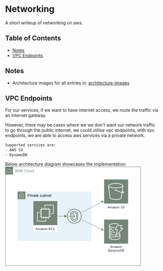 # Networking

A short writeup of networking on aws.

## Table of Contents
 - [Notes](#notes)
 - [VPC Endpoints](#vpc-endpoints)

## Notes
  - Architecture images for all entries in: [architecture-images](architecture-images/)

## VPC Endpoints
For our services, if we want to have internet access, we route the traffic via an internet gateway. 

However, there may be cases where we we don't want our network traffic to go through the public internet, we could utilise vpc endpoints, with vpc endpoints, we are able to access aws services via a private network.

>> 
    Supported services are:
    - AWS S3
    - DynamoDB

Below architecture diagram showcases the implementation:
<br> ![vpc-endpints-architecture image](architecture-images/vpc-endpints.drawio.png)

